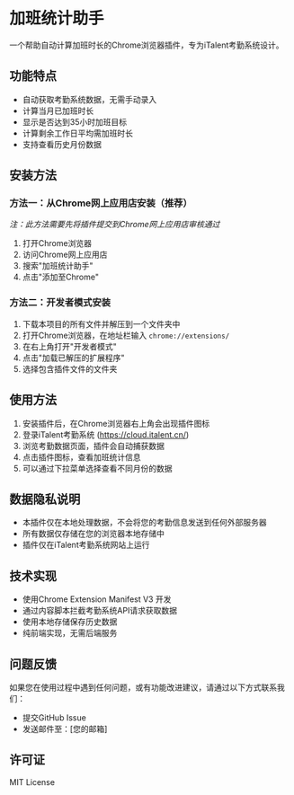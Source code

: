 # 加班统计助手

一个帮助自动计算加班时长的Chrome浏览器插件，专为iTalent考勤系统设计。

## 功能特点

- 自动获取考勤系统数据，无需手动录入
- 计算当月已加班时长
- 显示是否达到35小时加班目标
- 计算剩余工作日平均需加班时长
- 支持查看历史月份数据

## 安装方法

### 方法一：从Chrome网上应用店安装（推荐）

*注：此方法需要先将插件提交到Chrome网上应用店审核通过*

1. 打开Chrome浏览器
2. 访问Chrome网上应用店
3. 搜索"加班统计助手"
4. 点击"添加至Chrome"

### 方法二：开发者模式安装

1. 下载本项目的所有文件并解压到一个文件夹中
2. 打开Chrome浏览器，在地址栏输入 `chrome://extensions/`
3. 在右上角打开"开发者模式"
4. 点击"加载已解压的扩展程序"
5. 选择包含插件文件的文件夹

## 使用方法

1. 安装插件后，在Chrome浏览器右上角会出现插件图标
2. 登录iTalent考勤系统 (https://cloud.italent.cn/)
3. 浏览考勤数据页面，插件会自动捕获数据
4. 点击插件图标，查看加班统计信息
5. 可以通过下拉菜单选择查看不同月份的数据

## 数据隐私说明

- 本插件仅在本地处理数据，不会将您的考勤信息发送到任何外部服务器
- 所有数据仅存储在您的浏览器本地存储中
- 插件仅在iTalent考勤系统网站上运行

## 技术实现

- 使用Chrome Extension Manifest V3 开发
- 通过内容脚本拦截考勤系统API请求获取数据
- 使用本地存储保存历史数据
- 纯前端实现，无需后端服务

## 问题反馈

如果您在使用过程中遇到任何问题，或有功能改进建议，请通过以下方式联系我们：

- 提交GitHub Issue
- 发送邮件至：[您的邮箱]

## 许可证

MIT License